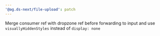 ```yaml
---
'@ag.ds-next/file-upload': patch
---
```


Merge consumer ref with dropzone ref before forwarding to input and use `visuallyHiddenStyles` instead of `display: none`

